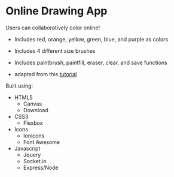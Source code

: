 # Online Drawing App

Users can collaboratively color online!
- Includes red, orange, yellow, green, blue, and purple as colors
- Includes 4 different size brushes
- Includes paintbrush, paintfill, eraser, clear, and save functions

- adapted from this [tutorial](http://www.williammalone.com/articles/create-html5-canvas-javascript-drawing-app/)

Built using:
- HTML5
  - Canvas
  - Download
- CSS3
  - Flexbox
- Icons
  - Ionicons
  - Font Awesome
- Javascript
  - Jquery
  - Socket.io
  - Express/Node
